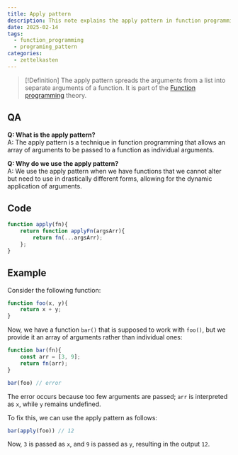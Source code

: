 ```yaml
---
title: Apply pattern
description: This note explains the apply pattern in function programming, which allows
date: 2025-02-14
tags:
  - function_programming
  - programing_pattern
categories:
  - zettelkasten
---
```


> [!Definition]
> The apply pattern spreads the arguments from a list into separate arguments of a function. It is part of the [Function programming](Function%20programming) theory.

## QA

**Q: What is the apply pattern?**  
A: The apply pattern is a technique in function programming that allows an array of arguments to be passed to a function as individual arguments.

**Q: Why do we use the apply pattern?**  
A: We use the apply pattern when we have functions that we cannot alter but need to use in drastically different forms, allowing for the dynamic application of arguments.

## Code

```js
function apply(fn){
	return function applyFn(argsArr){
		return fn(...argsArr);
	};
}
```

## Example

Consider the following function:

```js
function foo(x, y){
	return x + y;
}
```

Now, we have a function `bar()` that is supposed to work with `foo()`, but we provide it an array of arguments rather than individual ones:

```js
function bar(fn){
	const arr = [3, 9];
	return fn(arr);
}

bar(foo) // error
```

The error occurs because too few arguments are passed; `arr` is interpreted as `x`, while `y` remains undefined.

To fix this, we can use the apply pattern as follows:

```js
bar(apply(foo)) // 12
```

Now, `3` is passed as `x`, and `9` is passed as `y`, resulting in the output `12`.
